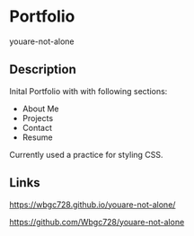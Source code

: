# Portfolio
youare-not-alone

## Description

Inital Portfolio with with following sections:

- About Me
- Projects
- Contact
- Resume

Currently used a practice for styling CSS.

## Links

https://wbgc728.github.io/youare-not-alone/

https://github.com/Wbgc728/youare-not-alone
